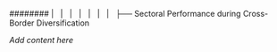 ######## |   |   |   |   |   |   |   ├── Sectoral Performance during Cross-Border Diversification

*Add content here*